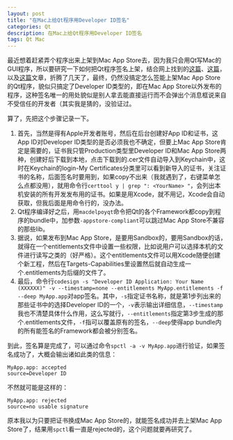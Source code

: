 ```yaml
---
layout: post
title: "在Mac上给Qt程序用Developer ID签名"
categories: Qt
description: 在Mac上给Qt程序用Developer ID签名
tags: Qt Mac 
---
```

最近想着赶紧弄个程序出来上架到Mac App Store去，因为我只会用Qt写Mac的GUI程序，所以要研究一下如何把Qt程序签名上架，结合网上找到的[这篇](www.sollyu.com/mac-qt-program-released/)、[这篇](http://blog.qt.io/blog/2012/04/03/how-to-publish-qt-applications-in-the-mac-app-store-2/)，以及[这篇](http://blog.qt.io/blog/2014/10/29/an-update-on-os-x-code-signing/)文章，折腾了几天了，最终，仍然没搞定怎么签能上架Mac App Store的Qt程序，貌似只搞定了Developer ID类型的，即在Mac App Store以外发布的程序，这种签名唯一的用处貌似是别人拿去能直接运行而不会弹出个消息框说来自不受信任的开发者（其实我是猜的，没验证过。

算了，先把这个步骤记录一下。

1. 首先，当然是得有Apple开发者账号，然后在后台创建好App ID和证书，这App ID对Developer ID类型的是否必须我也不确定，但要上Mac App Store肯定是需要的，证书我只管Production类型里Developer ID和Mac App Store两种，创建好后下载到本地，点击下载到的.cer文件自动导入到Keychain中，这时在Keychain的login-My Certificates分类里可以看到新导入的证书，关注证书的名称，后面签名时要用到，如果copy不出来（我就遇到了，右键菜单怎么点都没用），就用命令行`certtool y | grep ": <YourName> "`，会列出本机安装的所有开发发布用的证书。如果是用Xcode，就不用记，Xcode会自动获取，但我后面是用命令行的，没办法。
2. Qt程序编译好之后，用`macdelpoyqt`命令把Qt的各个Framework都copy到程序的bundle中，加参数`-appstore-compliant`可以跳过Mac App Store不兼容的那些lib。
3. 据说，如果发布到Mac App Store，是要用Sandbox的，要用Sandbox的话，就得在一个entitlements文件中设置一些权限，比如说用户可以选择本机的文件进行读写之类的（好严格）。这个entitlements文件可以用Xcode随便创建个新工程，然后在Targets-Capabilities里设置然后就自动生成一个.entitlements为后缀的文件了。
4. 最后，命令行`codesign -s "Developer ID Application: Your Name (XXXXXX)" -v --timestamp=none --entitlements MyApp.entitlements -f --deep MyApp.app`对app签名。其中，`-s`指定证书名称，就是第1步列出来的那些证书中的选择Developer ID的一个，`-v`表示输出详细信息，`--timestamp`我也不清楚具体什么作用，这么写就行，`--entitlements`指定第3步生成的那个.entitlements文件，`-f`指可以覆盖原有的签名，`--deep`使得app bundle内的所有能签名的Framework都会被分别签名。

到此，签名算是完成了，可以通过命令`spctl -a -v MyApp.app`进行验证，如果签名成功了，大概会输出诸如此类的信息：

```
MyApp.app: accepted
source=Developer ID
```

不然就可能是这样的：

```
MyApp.app: rejected
source=no usable signature
```

原本我以为只要把证书换成Mac App Store的，就能签名成功并去上架Mac App Store了，结果用`spctl`看一直是rejected的，这个问题就要再研究了。
